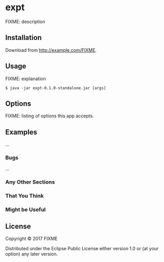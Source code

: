 # expt

FIXME: description

## Installation

Download from http://example.com/FIXME.

## Usage

FIXME: explanation

    $ java -jar expt-0.1.0-standalone.jar [args]

## Options

FIXME: listing of options this app accepts.

## Examples

...

### Bugs

...

### Any Other Sections
### That You Think
### Might be Useful

## License

Copyright © 2017 FIXME

Distributed under the Eclipse Public License either version 1.0 or (at
your option) any later version.
